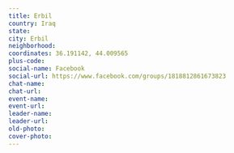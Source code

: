 ```yaml
---
title: Erbil
country: Iraq
state: 
city: Erbil
neighborhood: 
coordinates: 36.191142, 44.009565
plus-code:
social-name: Facebook
social-url: https://www.facebook.com/groups/1818812861673823
chat-name:
chat-url:
event-name:
event-url:
leader-name:
leader-url:
old-photo: 
cover-photo:
---
```

